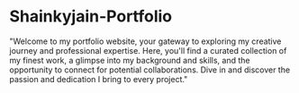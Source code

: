 # Shainkyjain-Portfolio
 "Welcome to my portfolio website, your gateway to exploring my creative journey and professional expertise. Here, you'll find a curated collection of my finest work, a glimpse into my background and skills, and the opportunity to connect for potential collaborations. Dive in and discover the passion and dedication I bring to every project."
